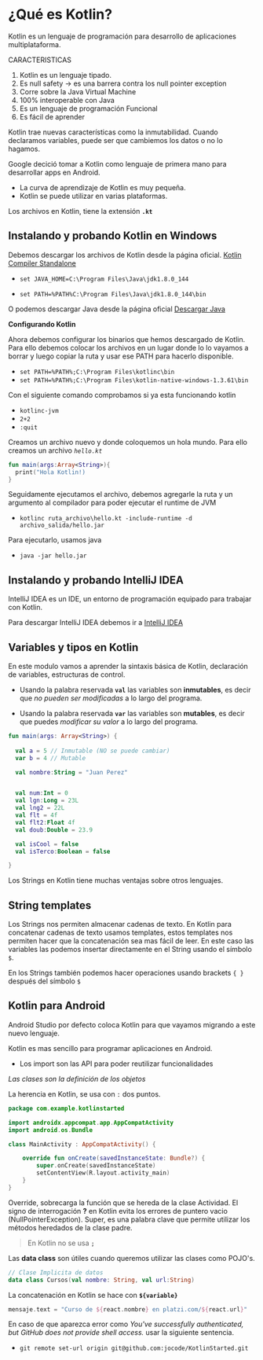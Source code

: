 # ¿Qué es Kotlin?

Kotlin es un lenguaje de programación para desarrollo de aplicaciones multiplataforma.

CARACTERISTICAS

1. Kotlin es un lenguaje tipado.
2. Es null safety -> es una barrera contra los null pointer exception
3. Corre sobre la Java Virtual Machine
4. 100% interoperable con Java
5. Es un lenguaje de programación Funcional
6. Es fácil de aprender


Kotlin trae nuevas características como la inmutabilidad. Cuando declaramos variables, puede ser que cambiemos los datos o no lo hagamos.

Google decició tomar a Kotlin como lenguaje de primera mano para desarrollar apps en Android.

- La curva de aprendizaje de Kotlin es muy pequeña.
- Kotlin se puede utilizar en varias plataformas.

Los archivos en Kotlin, tiene la extensión **`.kt`**

## Instalando y probando Kotlin en Windows

Debemos descargar los archivos de Kotlin desde la página oficial. [Kotlin Compiler Standalone](https://kotlinlang.org/docs/tutorials/command-line.html)

- `set JAVA_HOME=C:\Program Files\Java\jdk1.8.0_144`


- `set PATH=%PATH%C:\Program Files\Java\jdk1.8.0_144\bin`

O podemos descargar Java desde la página oficial [Descargar Java](https://www.java.com/es/download/)


**Configurando Kotlin**

Ahora debemos configurar los binarios que hemos descargado de Kotlin. Para ello debemos colocar los archivos en un lugar donde lo lo vayamos a borrar y luego copiar la ruta y usar ese PATH para hacerlo disponible.

- `set PATH=%PATH%;C:\Program Files\kotlinc\bin`
- `set PATH=%PATH%;C:\Program Files\kotlin-native-windows-1.3.61\bin`

Con el siguiente comando comprobamos si ya esta funcionando kotlin
- `kotlinc-jvm`
- `2+2`
- `:quit`


Creamos un archivo nuevo y donde coloquemos un hola mundo. Para ello creamos un archivo *`hello.kt`*

```kotlin
fun main(args:Array<String>){
  print("Hola Kotlin!)
}
```

Seguidamente ejecutamos el archivo, debemos agregarle la ruta y un argumento al compilador para poder ejecutar el runtime de JVM

- `kotlinc ruta_archivo\hello.kt -include-runtime -d archivo_salida/hello.jar`

Para ejecutarlo, usamos java

- `java -jar hello.jar`


## Instalando y probando IntelliJ IDEA

IntelliJ IDEA es un IDE, un entorno de programación equipado para trabajar con Kotlin.

Para descargar IntelliJ IDEA debemos ir a [IntelliJ IDEA](https://www.jetbrains.com/idea/)



## Variables y tipos en Kotlin

En este modulo vamos a aprender la sintaxis básica de Kotlin, declaración de variables, estructuras de control.

- Usando la palabra reservada **`val`** las variables son **inmutables**, es decir que _no pueden ser modificadas_ a lo largo del programa.

- Usando la palabra reservada **`var`** las variables son **mutables**, es decir que puedes _modificar su valor_ a lo largo del programa.


```kotlin
fun main(args: Array<String>) {
  
  val a = 5 // Inmutable (NO se puede cambiar)
  var b = 4 // Mutable

  val nombre:String = "Juan Perez"


  val num:Int = 0
  val lgn:Long = 23L
  val lng2 = 22L
  val flt = 4f
  val flt2:Float 4f
  val doub:Double = 23.9

  val isCool = false
  val isTerco:Boolean = false

}
```

Los Strings en Kotlin tiene muchas ventajas sobre otros lenguajes.

## String templates

Los Strings nos permiten almacenar cadenas de texto.
En Kotlin para concatenar cadenas de texto usamos templates, estos templates nos permiten hacer que la concatenación sea mas fácil de leer. En este caso las variables las podemos insertar directamente en el String usando el símbolo `$`.

En los Strings también podemos hacer operaciones usando brackets `{ }` después del símbolo `$`



## Kotlin para Android

Android Studio por defecto coloca Kotlin para que vayamos migrando a este nuevo lenguaje.

Kotlin es mas sencillo para programar aplicaciones en Android. 

- Los import son las API para poder reutilizar funcionalidades

_Las clases son la definición de los objetos_

La herencia en Kotlin, se usa con `:` dos puntos.

```kotlin
package com.example.kotlinstarted

import androidx.appcompat.app.AppCompatActivity
import android.os.Bundle

class MainActivity : AppCompatActivity() {

    override fun onCreate(savedInstanceState: Bundle?) {
        super.onCreate(savedInstanceState)
        setContentView(R.layout.activity_main)
    }
}
```

Override, sobrecarga la función que se hereda de la clase Actividad.
El signo de interrogación **?** en Kotlin evita los errores de puntero vacio (NullPointerException). Super, es una palabra clave que permite utilizar los métodos heredados de la clase padre.

> En Kotlin no se usa **`;`**

Las **data class** son útiles cuando queremos utilizar las clases como POJO's.

```kotlin
// Clase Implicita de datos
data class Cursos(val nombre: String, val url:String)
```

La concatenación en Kotlin se hace con **`${variable}`**

```kotlin
mensaje.text = "Curso de ${react.nombre} en platzi.com/${react.url}"
```

En caso de que aparezca error como _You've successfully authenticated, but GitHub does not provide shell access._ usar la siguiente sentencia.

- `git remote set-url origin git@github.com:jocode/KotlinStarted.git`

